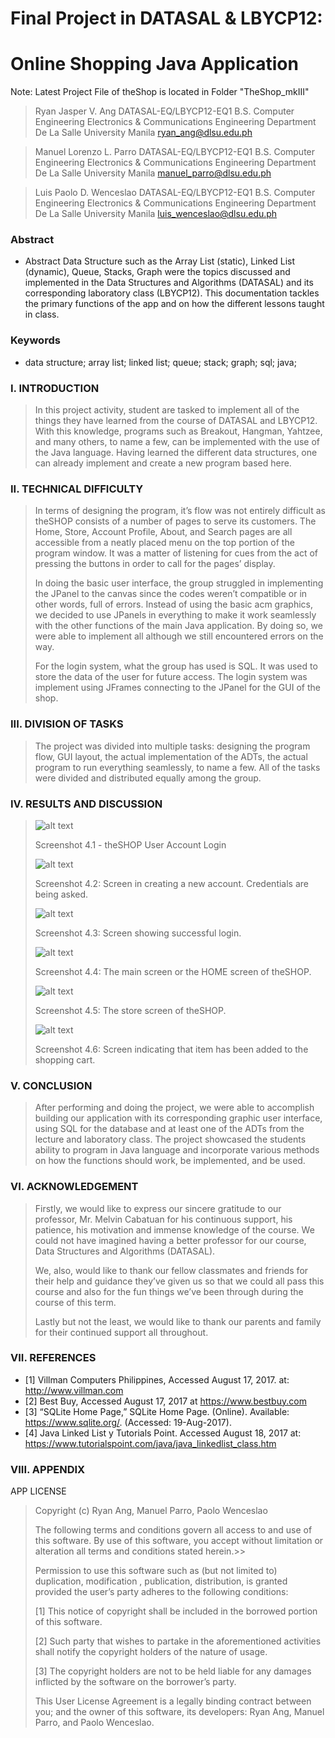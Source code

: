 # Final Project in DATASAL & LBYCP12:
# Online Shopping Java Application

Note: Latest Project File of theShop is located in Folder "TheShop_mkIII"

>Ryan Jasper V. Ang
>DATASAL-EQ/LBYCP12-EQ1
>B.S. Computer Engineering
>Electronics & Communications Engineering Department
>De La Salle University Manila
>ryan_ang@dlsu.edu.ph

>Manuel Lorenzo L. Parro
>DATASAL-EQ/LBYCP12-EQ1
>B.S. Computer Engineering
>Electronics & Communications Engineering Department
>De La Salle University Manila
>manuel_parro@dlsu.edu.ph

>Luis Paolo D. Wenceslao
>DATASAL-EQ/LBYCP12-EQ1
>B.S. Computer Engineering
>Electronics & Communications Engineering Department
>De La Salle University Manila
>luis_wenceslao@dlsu.edu.ph
 
 
### Abstract
- Abstract Data Structure such as the Array List (static), Linked List (dynamic), Queue, Stacks, Graph were the topics discussed and implemented in the Data Structures and Algorithms (DATASAL) and its corresponding laboratory class (LBYCP12). This documentation tackles the primary functions of the app and on how the different lessons taught in class.
 
### Keywords
- data structure; array list; linked list; queue; stack; graph; sql; java; 
 
### I.            INTRODUCTION

>	In this project activity, student are tasked to implement all of the things they have learned from the course of DATASAL and LBYCP12. With this knowledge, programs such as Breakout, Hangman, Yahtzee, and many others, to name a few, can be implemented with the use of the Java language. Having learned the different data structures, one can already implement and create a new program based here.


### II.            TECHNICAL DIFFICULTY
 
>	In terms of designing the program, it’s flow was not entirely difficult as theSHOP consists of a number of pages to serve its customers. The Home, Store, Account Profile, About, and Search pages are all accessible from a neatly placed menu on the top portion of the program window. It was a matter of listening for cues from the act of pressing the buttons in order to call for the pages’ display.
>
>	In doing the basic user interface, the group struggled in implementing the JPanel to the canvas since the codes weren’t compatible or in other words, full of errors. Instead of using the basic acm graphics, we decided to use JPanels in everything to make it work seamlessly with the other functions of the main Java application. By doing so, we were able to implement all although we still encountered errors on the way.
>
>	For the login system, what the group has used is SQL. It was used to store the data of the user for future access. The login system was implement using JFrames connecting to the JPanel for the GUI of the shop.

 ### III.            DIVISION OF TASKS
 
>The project was divided into multiple tasks: designing the program flow, GUI layout, the actual implementation of the ADTs, the actual program to run everything seamlessly, to name a few. All of the tasks were divided and distributed equally among the group.

 ### IV.            RESULTS AND DISCUSSION
 
>![alt text](https://raw.githubusercontent.com/DLSU-Manila-LBYCP12/Ang-Parro-Wenceslao_Online-Shopping-with-Membership/master/2017-08-19%20TheShop_mkIII%20Screenshots/4.1.png "Screenshot 4.1")
>
>Screenshot 4.1 - theSHOP User Account Login
>
>
>![alt text](https://raw.githubusercontent.com/DLSU-Manila-LBYCP12/Ang-Parro-Wenceslao_Online-Shopping-with-Membership/master/2017-08-19%20TheShop_mkIII%20Screenshots/4.2.png "Screenshot 4.2")
>
>Screenshot 4.2: Screen in creating a new account. Credentials are being asked.
>
>
>![alt text](https://raw.githubusercontent.com/DLSU-Manila-LBYCP12/Ang-Parro-Wenceslao_Online-Shopping-with-Membership/master/2017-08-19%20TheShop_mkIII%20Screenshots/4.3.png "Screenshot 4.3")
>
>Screenshot 4.3: Screen showing successful login.
>
>
> ![alt text](https://raw.githubusercontent.com/DLSU-Manila-LBYCP12/Ang-Parro-Wenceslao_Online-Shopping-with-Membership/master/2017-08-19%20TheShop_mkIII%20Screenshots/4.4.png "Screenshot 4.4")
>
>Screenshot 4.4: The main screen or the HOME screen of theSHOP.
>
>
> ![alt text](https://raw.githubusercontent.com/DLSU-Manila-LBYCP12/Ang-Parro-Wenceslao_Online-Shopping-with-Membership/master/2017-08-19%20TheShop_mkIII%20Screenshots/4.5.png "Screenshot 4.5")
>
>Screenshot 4.5: The store screen of theSHOP.
>
>
> ![alt text](https://raw.githubusercontent.com/DLSU-Manila-LBYCP12/Ang-Parro-Wenceslao_Online-Shopping-with-Membership/master/2017-08-19%20TheShop_mkIII%20Screenshots/4.6.png "Screenshot 4.6")
>
>Screenshot 4.6:  Screen indicating that item has been added to the shopping cart.


 ### V.            CONCLUSION
 
>After performing and doing the project, we were able to accomplish building our application with its corresponding graphic user interface, using SQL for the database and at least one of the ADTs from the lecture and laboratory class. The project showcased the students ability to program in Java language and incorporate various methods on how the functions should work, be implemented, and be used.

 ### VI.            ACKNOWLEDGEMENT

>Firstly, we would like to express our sincere gratitude to our professor, Mr. Melvin Cabatuan for his continuous support, his patience, his motivation and immense knowledge of the course. We could not have imagined having a better professor for our course, Data Structures and Algorithms (DATASAL).
> 
>We, also, would like to thank our fellow classmates and friends for their help and guidance they’ve given us so that we could all pass this course and also for the fun things we’ve been through during the course of this term.
>
>Lastly but not the least, we would like to thank our parents and family for their continued support all throughout.



 ### VII.            REFERENCES
 
- [1]	Villman Computers Philippines, Accessed August 17, 2017. at:  http://www.villman.com
- [2]	Best Buy, Accessed August 17, 2017 at https://www.bestbuy.com
- [3]	“SQLite Home Page,” SQLite Home Page. (Online). Available: https://www.sqlite.org/. (Accessed: 19-Aug-2017).
- [4]	Java Linked List y Tutorials Point. Accessed August 18, 2017 at: https://www.tutorialspoint.com/java/java_linkedlist_class.htm

 ### VIII.            APPENDIX
 
APP LICENSE

>Copyright (c) Ryan Ang, Manuel Parro, Paolo Wenceslao
>
>The following terms and conditions govern all access to and use of this software. By use of this software, you accept without limitation or alteration all terms and conditions stated herein.>>
>
>Permission to use this software such as (but not limited to) duplication, modification , publication, distribution, is granted provided the user’s party adheres to the following conditions:
>
>[1] This notice of copyright shall be included in the borrowed portion of this software.
>
>[2] Such party that wishes to partake in the aforementioned activities shall notify the copyright holders of the nature of usage.
>
>[3] The copyright holders are not to be held liable for any damages inflicted by the software on the borrower’s party.
>
>This User License Agreement is a legally binding contract between you; and the owner of this software, its developers: Ryan Ang, Manuel Parro, and Paolo Wenceslao.
